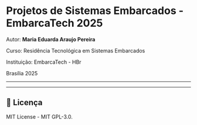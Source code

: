 
# Projetos de Sistemas Embarcados - EmbarcaTech 2025

Autor: **Maria Eduarda Araujo Pereira**

Curso: Residência Tecnológica em Sistemas Embarcados

Instituição: EmbarcaTech - HBr

Brasília 2025

---

<!-- INSIRA O CONTEÚDO DO SEU README AQUI! -->

---

## 📜 Licença
MIT License - MIT GPL-3.0.

